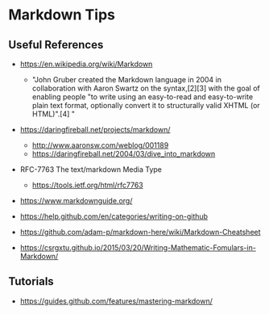 
# Markdown Tips

## Useful References
- https://en.wikipedia.org/wiki/Markdown
  + "John Gruber created the Markdown language in 2004 in collaboration with Aaron Swartz on the syntax,[2][3] with the goal of enabling people "to write using an easy-to-read and easy-to-write plain text format, optionally convert it to structurally valid XHTML (or HTML)".[4] "

- https://daringfireball.net/projects/markdown/
  + http://www.aaronsw.com/weblog/001189
  + https://daringfireball.net/2004/03/dive_into_markdown

- RFC-7763 The text/markdown Media Type
  + https://tools.ietf.org/html/rfc7763

- https://www.markdownguide.org/

- https://help.github.com/en/categories/writing-on-github

- https://github.com/adam-p/markdown-here/wiki/Markdown-Cheatsheet

- https://csrgxtu.github.io/2015/03/20/Writing-Mathematic-Fomulars-in-Markdown/


## Tutorials
- https://guides.github.com/features/mastering-markdown/
